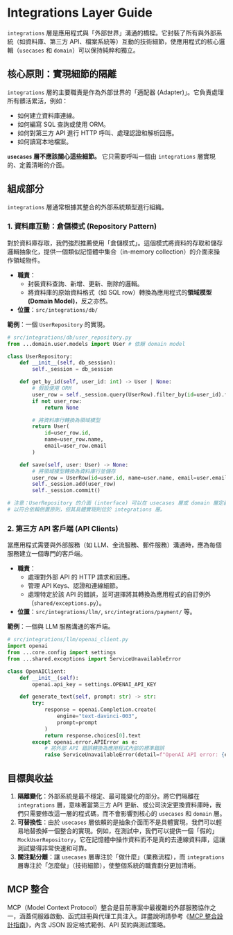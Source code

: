 # Integrations Layer Guide

`integrations` 層是應用程式與「外部世界」溝通的橋樑。它封裝了所有與外部系統（如資料庫、第三方 API、檔案系統等）互動的技術細節，使應用程式的核心邏輯（`usecases` 和 `domain`）可以保持純粹和獨立。

## 核心原則：實現細節的隔離

`integrations` 層的主要職責是作為外部世界的「適配器 (Adapter)」。它負責處理所有髒活累活，例如：

- 如何建立資料庫連線。
- 如何編寫 SQL 查詢或使用 ORM。
- 如何對第三方 API 進行 HTTP 呼叫、處理認證和解析回應。
- 如何讀寫本地檔案。

**`usecases` 層不應該關心這些細節。** 它只需要呼叫一個由 `integrations` 層實現的、定義清晰的介面。

## 組成部分

`integrations` 層通常根據其整合的外部系統類型進行組織。

### 1. 資料庫互動：倉儲模式 (Repository Pattern)

對於資料庫存取，我們強烈推薦使用「倉儲模式」。這個模式將資料的存取和儲存邏輯抽象化，提供一個類似記憶體中集合（in-memory collection）的介面來操作領域物件。

- **職責**：
  - 封裝資料查詢、新增、更新、刪除的邏輯。
  - 將資料庫的原始資料格式（如 SQL row）轉換為應用程式的**領域模型 (Domain Model)**，反之亦然。
- **位置**：`src/integrations/db/`

**範例**：一個 `UserRepository` 的實現。

```python
# src/integrations/db/user_repository.py
from ...domain.user.models import User # 依賴 domain model

class UserRepository:
    def __init__(self, db_session):
        self._session = db_session

    def get_by_id(self, user_id: int) -> User | None:
        # 假設使用 ORM
        user_row = self._session.query(UserRow).filter_by(id=user_id).first()
        if not user_row:
            return None

        # 將資料庫行轉換為領域模型
        return User(
            id=user_row.id,
            name=user_row.name,
            email=user_row.email
        )

    def save(self, user: User) -> None:
        # 將領域模型轉換為資料庫行並儲存
        user_row = UserRow(id=user.id, name=user.name, email=user.email)
        self._session.add(user_row)
        self._session.commit()

# 注意：UserRepository 的介面 (interface) 可以在 usecases 層或 domain 層定義，
# 以符合依賴倒置原則，但其具體實現則位於 integrations 層。
```

### 2. 第三方 API 客戶端 (API Clients)

當應用程式需要與外部服務（如 LLM、金流服務、郵件服務）溝通時，應為每個服務建立一個專門的客戶端。

- **職責**：
  - 處理對外部 API 的 HTTP 請求和回應。
  - 管理 API Keys、認證和連線細節。
  - 處理特定於該 API 的錯誤，並可選擇將其轉換為應用程式的自訂例外（`shared/exceptions.py`）。
- **位置**：`src/integrations/llm/`, `src/integrations/payment/` 等。

**範例**：一個與 LLM 服務溝通的客戶端。

```python
# src/integrations/llm/openai_client.py
import openai
from ...core.config import settings
from ...shared.exceptions import ServiceUnavailableError

class OpenAIClient:
    def __init__(self):
        openai.api_key = settings.OPENAI_API_KEY

    def generate_text(self, prompt: str) -> str:
        try:
            response = openai.Completion.create(
                engine="text-davinci-003",
                prompt=prompt
            )
            return response.choices[0].text
        except openai.error.APIError as e:
            # 將外部 API 錯誤轉換為應用程式內部的標準錯誤
            raise ServiceUnavailableError(detail=f"OpenAI API error: {e}")
```

## 目標與收益

1.  **隔離變化**：外部系統是最不穩定、最可能變化的部分。將它們隔離在 `integrations` 層，意味著當第三方 API 更新、或公司決定更換資料庫時，我們只需要修改這一層的程式碼，而不會影響到核心的 `usecases` 和 `domain` 層。
2.  **可替換性**：由於 `usecases` 層依賴的是抽象介面而不是具體實現，我們可以輕易地替換掉一個整合的實現。例如，在測試中，我們可以提供一個「假的」`MockUserRepository`，它在記憶體中操作資料而不是真的去連線資料庫，這讓測試變得非常快速和可靠。
3.  **關注點分離**：讓 `usecases` 層專注於「做什麼」（業務流程），而 `integrations` 層專注於「怎麼做」（技術細節），使整個系統的職責劃分更加清晰。

## MCP 整合

MCP（Model Context Protocol）整合是目前專案中最複雜的外部服務協作之一，涵蓋伺服器啟動、函式註冊與代理工具注入。詳盡說明請參考《[MCP 整合設計指南](./mcp-integration.md)》，內含 JSON 設定格式範例、API 契約與測試策略。
